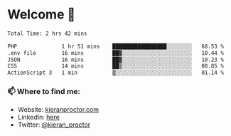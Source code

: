 # Welcome 🦘

<!--START_SECTION:waka-->

```txt
Total Time: 2 hrs 42 mins

PHP              1 hr 51 mins    █████████████████░░░░░░░░   68.53 %
.env file        16 mins         ██▓░░░░░░░░░░░░░░░░░░░░░░   10.44 %
JSON             16 mins         ██▓░░░░░░░░░░░░░░░░░░░░░░   10.23 %
CSS              14 mins         ██▒░░░░░░░░░░░░░░░░░░░░░░   08.85 %
ActionScript 3   1 min           ▒░░░░░░░░░░░░░░░░░░░░░░░░   01.14 %
```

<!--END_SECTION:waka-->

### 📫 Where to find me:

-   Website: [kieranproctor.com](https://kieranproctor.com/)
-   LinkedIn: [here](https://www.linkedin.com/in/kieran-proctor-086b5a159/)
-   Twitter: [@kieran_proctor](https://twitter.com/kieran_proctor)
